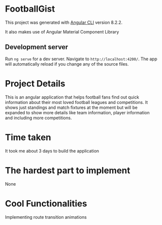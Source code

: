 # FootballGist

This project was generated with [Angular CLI](https://github.com/angular/angular-cli) version 8.2.2.

It also makes use of Angular Material Component Library

## Development server

Run `ng serve` for a dev server. Navigate to `http://localhost:4200/`. The app will automatically reload if you change any of the source files.

# Project Details
This is an angular application that helps football fans find out quick information about their most loved football leagues and competitions. It shows just standings and match fixtures at the moment but will be expanded to show more details like team information, player information and including more competitions.

# Time taken
It took me about 3 days to build the application


# The hardest part to implement
None

# Cool Functionalities
Implementing route transition animations